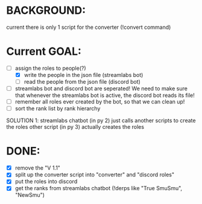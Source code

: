# BACKGROUND:
current there is only 1 script for the converter (!convert command)

# Current GOAL:
- [ ] assign the roles to people(?)
  - [x] write the people in the json file (streamlabs bot)
  - [ ] read the people from the json file (discord bot)
- [ ] streamlabs bot and discord bot are seperated! We need to make sure that whenever the streamlabs bot is active, the discord bot reads its file!
- [ ] remember all roles ever created by the bot, so that we can clean up!
- [ ] sort the rank list by rank hierarchy

SOLUTION 1:
 streamlabs chatbot (in py 2) just calls another scripts to create the roles
 other script (in py 3) actually creates the roles


# DONE:
- [X] remove the "V 1.1"
- [X] split up the converter script into "converter" and "discord roles"
- [X] put the roles into discord
- [X] get the ranks from streamlabs chatbot (!derps like "True SmuSmu", "NewSmu")
